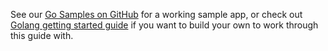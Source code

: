 See our [Go Samples on GitHub](https://github.com/okta/samples-golang/tree/master/okta-hosted-login) for a working sample app, or check out [Golang getting started guide](https://golang.org/doc/install) if you want to build your own to work through this guide with.